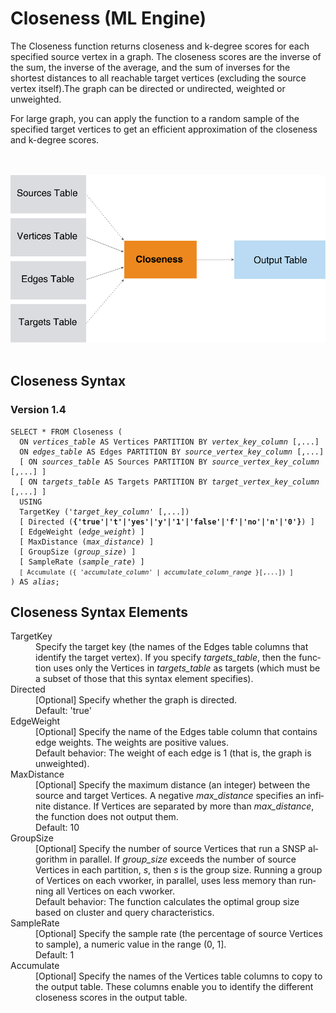 <div class="nested0" aria-labelledby="ariaid-title1" topicindex="1" topicid="lyn1507837297108" id="lyn1507837297108"><h1 class="title topictitle1" id="ariaid-title1">Closeness (ML Engine)</h1><div class="body conbody">
<p class="p">The Closeness function returns closeness and k-degree scores for each
			specified source vertex in a graph. The closeness scores are the inverse of the sum, the
			inverse of the average, and the sum of inverses for the shortest distances to all
			reachable target vertices (excluding the source vertex itself).The graph can be directed
			or undirected, weighted or unweighted.</p>
<p class="p">For large graph, you can apply the function to a random sample of the
			specified target vertices to get an efficient approximation of the closeness and
			k-degree scores.</p><div class="fig fignone" id="lyn1507837297108__fig_d2d_42j_pw"><div class="caption"></div><br clear="none"></br><img class="image" id="lyn1507837297108__image_ork_42j_pw" src="ald1466005810341.svg" alt="How Machine Learning Engine function Closeness works"></img><br clear="none"></br></div></div><div class="topic reference nested1" aria-labelledby="ariaid-title2" topicindex="2" topicid="bwp1507837666805" xml:lang="en-us" lang="en-us" id="bwp1507837666805">
<h2 class="title topictitle2" id="ariaid-title2">Closeness Syntax</h2><div class="body refbody"><div class="section" id="bwp1507837666805__section_N1000E_N1000C_N10001">
<h3 class="title sectiontitle">Version <span>1.4</span></h3><pre class="pre codeblock" xml:space="preserve"><code>SELECT * FROM Closeness (
  ON <var class="keyword varname">vertices_table</var> AS Vertices PARTITION BY <var class="keyword varname">vertex_key_column</var> [,...] 
  ON <var class="keyword varname">edges_table</var> AS Edges PARTITION BY <var class="keyword varname">source_vertex_key_column</var> [,...] 
  [ ON <var class="keyword varname">sources_table</var> AS Sources PARTITION BY <var class="keyword varname">source_vertex_key_column</var> [,...] ]
  [ ON <var class="keyword varname">targets_table</var> AS Targets PARTITION BY <var class="keyword varname">target_vertex_key_column</var> [,...] ]
  USING
  TargetKey ('<var class="keyword varname">target_key_column</var>' [,...])
  [ Directed (<span><b>{'true'|'t'|'yes'|'y'|'1'|'false'|'f'|'no'|'n'|'0'}</b></span>) ]
  [ EdgeWeight (<var class="keyword varname">edge_weight</var>) ]
  [ MaxDistance (<var class="keyword varname">max_distance</var>) ]
  [ GroupSize (<var class="keyword varname">group_size</var>) ]
  [ SampleRate (<var class="keyword varname">sample_rate</var>) ]
  <code class="ph codeph">[ Accumulate ({ '<var class="keyword varname">accumulate_column</var>' | <var class="keyword varname">accumulate_column_range</var> }[,...]) ]</code>
) AS <var class="keyword varname">alias</var>;</code></pre></div></div></div><div class="topic reference nested1" aria-labelledby="ariaid-title3" topicindex="3" topicid="izv1507837809507" xml:lang="en-us" lang="en-us" id="izv1507837809507">
<h2 class="title topictitle2" id="ariaid-title3">Closeness Syntax Elements</h2><div class="body refbody"><div class="section" id="izv1507837809507__section_N10011_N1000E_N10001"><dl class="dl parml"><dt class="dt pt dlterm">TargetKey</dt><dd class="dd pd">Specify the target key (the names of the Edges table columns that identify the target vertex). If you specify <var class="keyword varname">targets_table</var>, then the function uses only the Vertices in <var class="keyword varname">targets_table</var> as targets (which must be a subset of those that this syntax element specifies).</dd><dt class="dt pt dlterm">Directed</dt><dd class="dd pd">[Optional] Specify whether the graph is directed.</dd><dd class="dd pd ddexpand">Default: 'true'</dd><dt class="dt pt dlterm">EdgeWeight</dt><dd class="dd pd">[Optional] Specify the name of the Edges table column that contains edge weights. The weights are positive values.</dd><dd class="dd pd ddexpand">Default behavior: The weight of each edge is 1 (that is, the graph is unweighted).</dd><dt class="dt pt dlterm">MaxDistance</dt><dd class="dd pd">[Optional] Specify the maximum distance (an integer) between the source and target Vertices. A negative <var class="keyword varname">max_distance</var> specifies an infinite distance. If Vertices are separated by more than <var class="keyword varname">max_distance</var>, the function does not output them.</dd><dd class="dd pd ddexpand">Default: 10</dd><dt class="dt pt dlterm">GroupSize</dt><dd class="dd pd">[Optional] Specify the number of source Vertices that run a SNSP algorithm in parallel. If <var class="keyword varname">group_size</var> exceeds the number of source Vertices in each partition, <var class="keyword varname">s</var>, then <var class="keyword varname">s</var> is the group size. Running a group of Vertices on each vworker, in parallel, uses less memory than running all Vertices on each vworker.</dd><dd class="dd pd ddexpand">Default behavior: The function calculates the optimal group size based on cluster and query characteristics.</dd><dt class="dt pt dlterm">SampleRate</dt><dd class="dd pd">[Optional] Specify the sample rate (the percentage of source Vertices to sample), a numeric value in the range (0, 1].</dd><dd class="dd pd ddexpand">Default: 1</dd><dt class="dt pt dlterm">Accumulate</dt><dd class="dd pd">[Optional] Specify the names of the Vertices table columns to copy to the output table. These columns enable you to identify the different closeness scores in the output table.</dd></dl></div></div></div></div>
